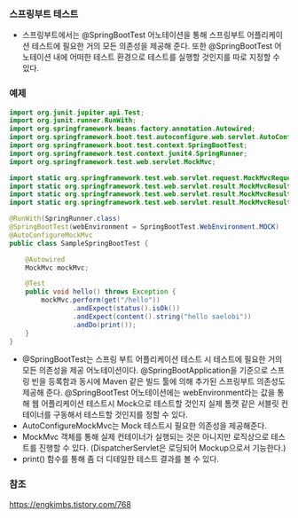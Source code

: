 ### 스프링부트 테스트
- 스프링부트에서는 @SpringBootTest 어노테이션을 통해 스프링부트 어플리케이션 테스트에 필요한 거의 모든 의존성을 제공해 준다. 또한 @SpringBootTest 어노테이션 내에 어떠한 테스트 환경으로 테스트를 실행할 것인지를 따로 지정할 수 있다.

### 예제
``` java
import org.junit.jupiter.api.Test;
import org.junit.runner.RunWith;
import org.springframework.beans.factory.annotation.Autowired;
import org.springframework.boot.test.autoconfigure.web.servlet.AutoConfigureMockMvc;
import org.springframework.boot.test.context.SpringBootTest;
import org.springframework.test.context.junit4.SpringRunner;
import org.springframework.test.web.servlet.MockMvc;

import static org.springframework.test.web.servlet.request.MockMvcRequestBuilders.get;
import static org.springframework.test.web.servlet.result.MockMvcResultHandlers.print;
import static org.springframework.test.web.servlet.result.MockMvcResultMatchers.content;
import static org.springframework.test.web.servlet.result.MockMvcResultMatchers.status;

@RunWith(SpringRunner.class)
@SpringBootTest(webEnvironment = SpringBootTest.WebEnvironment.MOCK)
@AutoConfigureMockMvc
public class SampleSpringBootTest {

    @Autowired
    MockMvc mockMvc;

    @Test
    public void hello() throws Exception {
        mockMvc.perform(get("/hello"))
                .andExpect(status().isOk())
                .andExpect(content().string("hello saelobi"))
                .andDo(print());
    }
}

```
- @SpringBootTest는 스프링 부트 어플리케이션 테스트 시 테스트에 필요한 거의 모든 의존성을 제공 어노테이션이다. @SpringBootApplication을 기준으로 스프링 빈을 등록함과 동시에 Maven 같은 빌드 툴에 의해 추가된 스프링부트 의존성도 제공해 준다. @SpringBootTest 어노테이션에는 webEnvironment라는 값을 통해 웹 어플리케이션 테스트시 Mock으로 테스트할 것인지 실제 톰캣 같은 서블릿 컨테이너를 구동해서 테스트할 것인지를 정할 수 있다.
- AutoConfigureMockMvc는 Mock 테스트시 필요한 의존성을 제공해준다.
- MockMvc 객체를 통해 실제 컨테이너가 실행되는 것은 아니지만 로직상으로 테스트를 진행할 수 있다. (DispatcherServlet은 로딩되어 Mockup으로서 기능한다.)
- print() 함수를 통해 좀 더 디테일한 테스트 결과를 볼 수 있다.


### 참조
https://engkimbs.tistory.com/768